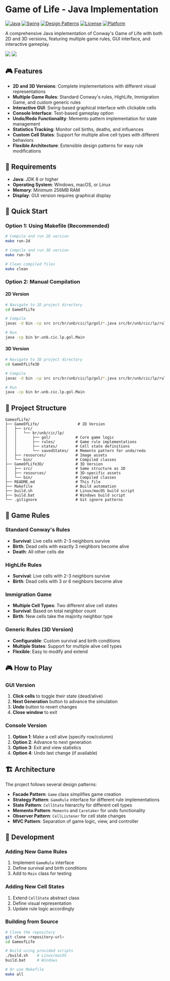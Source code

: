 # Game of Life - Java Implementation

[![Java](https://img.shields.io/badge/Java-ED8B00?style=for-the-badge&logo=openjdk&logoColor=white)](https://www.oracle.com/java/)
[![Swing](https://img.shields.io/badge/Swing-007396?style=for-the-badge&logo=java&logoColor=white)](https://docs.oracle.com/javase/tutorial/uiswing/)
[![Design Patterns](https://img.shields.io/badge/Design%20Patterns-Strategy%20%7C%20State%20%7C%20Memento%20%7C%20Observer-FF6B6B?style=for-the-badge)](https://refactoring.guru/design-patterns)
[![License](https://img.shields.io/badge/License-MIT-green.svg?style=for-the-badge)](LICENSE)
[![Platform](https://img.shields.io/badge/Platform-Windows%20%7C%20macOS%20%7C%20Linux-lightgrey?style=for-the-badge)](https://www.java.com/)

A comprehensive Java implementation of Conway's Game of Life with both 2D and 3D versions, featuring multiple game rules, GUI interface, and interactive gameplay.

![](img/gol_2d.gif) ![](img/gol_3d.gif)


## 🎮 Features

- **2D and 3D Versions**: Complete implementations with different visual representations
- **Multiple Game Rules**: Standard Conway's rules, HighLife, Immigration Game, and custom generic rules
- **Interactive GUI**: Swing-based graphical interface with clickable cells
- **Console Interface**: Text-based gameplay option
- **Undo/Redo Functionality**: Memento pattern implementation for state management
- **Statistics Tracking**: Monitor cell births, deaths, and influences
- **Custom Cell States**: Support for multiple alive cell types with different behaviors
- **Flexible Architecture**: Extensible design patterns for easy rule modifications

## 🔧 Requirements

- **Java**: JDK 8 or higher
- **Operating System**: Windows, macOS, or Linux
- **Memory**: Minimum 256MB RAM
- **Display**: GUI version requires graphical display

## 🚀 Quick Start

### Option 1: Using Makefile (Recommended)
```bash
# Compile and run 2D version
make run-2d

# Compile and run 3D version
make run-3d

# Clean compiled files
make clean
```

### Option 2: Manual Compilation

#### 2D Version
```bash
# Navigate to 2D project directory
cd GameOfLife

# Compile
javac -d bin -cp src src/br/unb/cic/lp/gol/*.java src/br/unb/cic/lp/rules/*.java src/br/unb/cic/lp/states/*.java src/br/unb/cic/lp/savedStates/*.java

# Run
java -cp bin br.unb.cic.lp.gol.Main
```

#### 3D Version
```bash
# Navigate to 3D project directory
cd GameOfLife3D

# Compile
javac -d bin -cp src src/br/unb/cic/lp/gol/*.java src/br/unb/cic/lp/rules/*.java src/br/unb/cic/lp/states/*.java src/br/unb/cic/lp/savedStates/*.java

# Run
java -cp bin br.unb.cic.lp.gol.Main
```

## 📁 Project Structure

```
GameofLife/
├── GameOfLife/                 # 2D Version
│   ├── src/
│   │   └── br/unb/cic/lp/
│   │       ├── gol/           # Core game logic
│   │       ├── rules/         # Game rule implementations
│   │       ├── states/        # Cell state definitions
│   │       └── savedStates/   # Memento pattern for undo/redo
│   ├── resources/             # Image assets
│   └── bin/                   # Compiled classes
├── GameOfLife3D/              # 3D Version
│   ├── src/                   # Same structure as 2D
│   ├── resources/             # 3D-specific assets
│   └── bin/                   # Compiled classes
├── README.md                  # This file
├── Makefile                   # Build automation
├── build.sh                   # Linux/macOS build script
├── build.bat                  # Windows build script
└── .gitignore                 # Git ignore patterns
```

## 🎲 Game Rules

### Standard Conway's Rules
- **Survival**: Live cells with 2-3 neighbors survive
- **Birth**: Dead cells with exactly 3 neighbors become alive
- **Death**: All other cells die

### HighLife Rules
- **Survival**: Live cells with 2-3 neighbors survive
- **Birth**: Dead cells with 3 or 6 neighbors become alive

### Immigration Game
- **Multiple Cell Types**: Two different alive cell states
- **Survival**: Based on total neighbor count
- **Birth**: New cells take the majority neighbor type

### Generic Rules (3D Version)
- **Configurable**: Custom survival and birth conditions
- **Multiple States**: Support for multiple alive cell types
- **Flexible**: Easy to modify and extend

## 🎮 How to Play

### GUI Version
1. **Click cells** to toggle their state (dead/alive)
2. **Next Generation** button to advance the simulation
3. **Undo** button to revert changes
4. **Close window** to exit

### Console Version
1. **Option 1**: Make a cell alive (specify row/column)
2. **Option 2**: Advance to next generation
3. **Option 3**: Exit and view statistics
4. **Option 4**: Undo last change (if available)

## 🏗️ Architecture

The project follows several design patterns:

- **Facade Pattern**: `Game` class simplifies game creation
- **Strategy Pattern**: `GameRule` interface for different rule implementations
- **State Pattern**: `CellState` hierarchy for different cell types
- **Memento Pattern**: `Memento` and `Caretaker` for undo functionality
- **Observer Pattern**: `CellListener` for cell state changes
- **MVC Pattern**: Separation of game logic, view, and controller

## 🔧 Development

### Adding New Game Rules
1. Implement `GameRule` interface
2. Define survival and birth conditions
3. Add to `Main` class for testing

### Adding New Cell States
1. Extend `CellState` abstract class
2. Define visual representation
3. Update rule logic accordingly

### Building from Source
```bash
# Clone the repository
git clone <repository-url>
cd GameofLife

# Build using provided scripts
./build.sh    # Linux/macOS
build.bat     # Windows

# Or use Makefile
make all
```